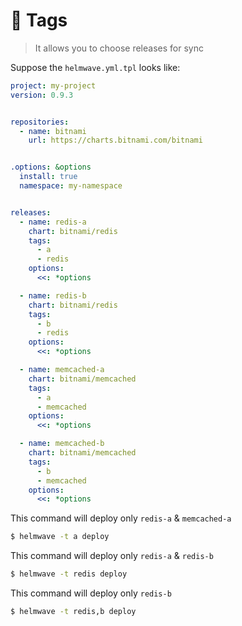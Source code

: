 # 🔰 Tags

> It allows you to choose releases for sync


Suppose the `helmwave.yml.tpl` looks like:

```yaml
project: my-project
version: 0.9.3


repositories:
  - name: bitnami
    url: https://charts.bitnami.com/bitnami


.options: &options
  install: true
  namespace: my-namespace


releases:
  - name: redis-a
    chart: bitnami/redis
    tags:
      - a
      - redis
    options:
      <<: *options

  - name: redis-b
    chart: bitnami/redis
    tags:
      - b
      - redis
    options:
      <<: *options

  - name: memcached-a
    chart: bitnami/memcached
    tags:
      - a
      - memcached
    options:
      <<: *options

  - name: memcached-b
    chart: bitnami/memcached
    tags:
      - b
      - memcached
    options:
      <<: *options
```

This command will deploy only `redis-a` & `memcached-a`

```sh
$ helmwave -t a deploy
```

This command will deploy only `redis-a` & `redis-b`

```sh
$ helmwave -t redis deploy
```

This command will deploy only `redis-b`

```sh
$ helmwave -t redis,b deploy
```

